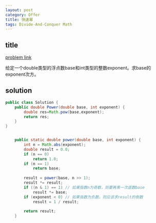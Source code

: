 ```yaml
---
layout: post
category: Offer
title: 快速幂
tags: Divide-And-Conquer Math
---
```


## title
[problem link](https://www.nowcoder.com/practice/1a834e5e3e1a4b7ba251417554e07c00?tpId=13&tqId=11165&tPage=1&rp=1&ru=%2Fta%2Fcoding-interviews&qru=%2Fta%2Fcoding-interviews%2Fquestion-ranking)

给定一个double类型的浮点数base和int类型的整数exponent。求base的exponent次方。

## solution


```java
public class Solution {
    public double Power(double base, int exponent) {
        double res=Math.pow(base,exponent);
        return res;
    }
}

```

```java

    public static double power(double base, int exponent) {
        int n = Math.abs(exponent);
        double result = 0.0;
        if (n == 0)
            return 1.0;
        if (n == 1)
            return base;
         
        result = power(base, n >> 1);
        result *= result;
        if ((n & 1) == 1) // 如果指数n为奇数，则要再乘一次底数base
            result *= base;
        if (exponent < 0) // 如果指数为负数，则应该求result的倒数
            result = 1 / result;
         
        return result;
    }
```
